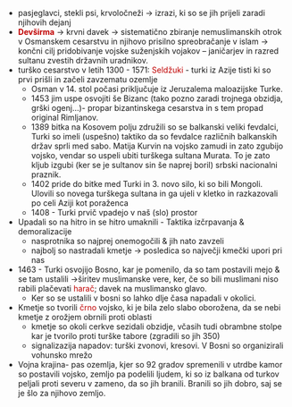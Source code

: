 - pasjeglavci, stekli psi, krvoločneži $\rightarrow$ izrazi, ki so se jih prijeli zaradi njihovih dejanj
- **<font color="#c00000">Devširma</font>** $\rightarrow$ krvni davek $\rightarrow$ sistematično zbiranje nemuslimanskih otrok v Osmanskem cesarstvu in njihovo prisilno spreobračanje v islam  $\rightarrow$ končni cilj pridobivanje vojske suženjskih vojakov – janičarjev in razred sultanu zvestih državnih uradnikov.
- turško cesarstvo v letih 1300 - 1571: <font color="#c00000">Seldžuki</font> - turki iz Azije tisti ki so prvi prišli in začeli zavzematu ozemlje
	- Osman v 14. stol počasi priključuje iz Jeruzalema maloazijske Turke.
	- 1453 jim uspe osvojiti še Bizanc (tako pozno zaradi trojnega obzidja, grški ogenj...)- propar bizantinskega cesarstva in s tem propad original Rimljanov.
	- 1389 bitka na Kosovem polju združili so se balkanski veliki fevdalci, Turki so imeli (uspešno) taktiko da so fevdalce različnih balkanskih držav sprli med sabo. Matija Kurvin na vojsko zamudi in zato zgubijo vojsko, vendar so uspeli ubiti turškega sultana Murata. To je zato kljub izgubi (ker se je sultanov sin še naprej boril) srbski nacionalni praznik.
	- 1402 pride do bitke med Turki in 3. novo silo, ki so bili Mongoli. Ulovili so novega turškega sultana in ga ujeli v kletko in razkazovali po celi Aziji kot poraženca
	- 1408 - Turki prvič vpadejo v naš (slo) prostor
- Upadali so na hitro in se hitro umaknili - Taktika izčrpavanja & demoralizacije 
	- nasprotnika so najprej onemogočili & jih nato zavzeli
	- najbolj so nastradali kmetje $\rightarrow$ posledica so največji kmečki upori pri nas
- 1463 - Turki osvojijo Bosno, kar je pomenilo, da so tam postavili mejo & se tam ustalili $\rightarrow$širitev muslimanske vere, ker, če so bili muslimani niso rabili plačevati <font color="#c00000">harač</font>; davek na muslimansko glavo.
	- Ker so se ustalili v bosni so lahko dlje časa napadali v okolici.
- Kmetje so tvorili <font color="#c00000">črno</font> vojsko, ki je bila zelo slabo oborožena, da se nebi kmetje z orožjem obrnili proti oblasti
	- kmetje so okoli cerkve sezidali obzidje, včasih tudi obrambne stolpe kar je tvorilo proti turške tabore (zgradili so jih 350)
	-  signalizazija napadov: turški zvonovi, kresovi. V Bosni so organizirali vohunsko mrežo
- Vojna krajina- pas ozemlja, kjer so 92 gradov spremenili v utrdbe kamor so postavili vojsko, zemljo pa podelili ljudem, ki so iz balkana od turkov peljali proti severu v zameno, da so jih branili. Branili so jih dobro, saj se je šlo za njihovo zemljo.
